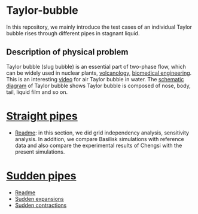 # Taylor-bubble 
In this repository, we mainly introduce the test cases of an individual Taylor bubble rises through different pipes in stagnant liquid.
## Description of physical problem
Taylor bubble (slug bubble) is an essential part of two-phase flow, which can be widely used in nuclear plants, [volcanology](https://github.com/GabrielGLK/Taylor-bubble/blob/main/figure/taylor-application-1.pdf), [biomedical engineering](https://github.com/GabrielGLK/Taylor-bubble/blob/main/figure/taylor-application-2.pdf). 
This is an interesting [video](https://www.youtube.com/watch?v=HTFylkr018U&ab_channel=FluidDynamics) for air Taylor bubble in water. The [schematic diagram](https://github.com/GabrielGLK/Taylor-bubble/blob/main/figure/taylor-schematic.pdf) of Taylor bubble shows Taylor bubble is composed of nose, body, tail, liquid film and so on.
# [Straight pipes](https://github.com/GabrielGLK/Taylor-bubble/tree/main/straight-pipe)
- [Readme](https://github.com/GabrielGLK/Taylor-bubble/blob/main/straight-pipe/Readme.md): in this section, we did grid independency analysis, sensitivity analysis. In addition, we compare Basilisk simulations with reference data and also compare the experimental results of Chengsi with the present simulations.
# [Sudden pipes](https://github.com/GabrielGLK/Taylor-bubble/tree/main/sudden)
- [Readme]()
- [Sudden expansions](https://github.com/GabrielGLK/Taylor-bubble/tree/main/sudden/expansions)
- [Sudden contractions](https://github.com/GabrielGLK/Taylor-bubble/tree/main/sudden/contractions)



